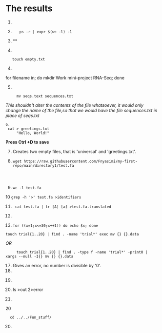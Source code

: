 # The results
1.    
2.      
          ps -r | expr $(wc -l) -1

         
           
           
           
2. **
   
 3. 
   
    
       touch empty.txt
     
   
   
 4. 
  
  
  for filename in; do mkdir Work mini-project RNA-Seq; done 
  
  
  
  5. 
     
     
         mv seqs.text sequences.txt 
         
         
  _This shouldn't alter the contents of the file whatsoever, it would only change the name of the file,so that we would have the file *sequences.txt* in place of *seqs.txt*_    
    
    
    6. 
     cat > greetings.txt
         "Hello, World!" 
         
         
  **Press Ctrl +D to save**
      
   7. Creates two empty files, that is 'universal' and 'greetings.txt'.    


   8. ```
      wget https://raw.githubusercontent.com/Fnyasimi/my-first-repo/main/directory1/test.fa
    
     
     
  9.  ```
      wc -l test.fa
      ```
      
  10     ```
        grep -h '>' test.fa >identifiers 
        ```
     
  11.   ```
         cat test.fa | tr [A] [a] >test.fa.translated
        ```
 12. 
  
  15.   ```
        for ((x=1;x<=30;x++1)) do echo $x; done 
        ```
        
   
    touch trial{1..20} | find . -name 'trial*' exec mv {} {}.data
      
  *OR*
  
         
         touch trial{1..20} | find . -type f -name 'trial*' -print0 | xargs --null -I{} mv {} {}.data
       
         
  17. Gives an error, no number is divisible by '0'.
  18. 
  19. ```
  20. ls >out 2>error
  21. ```

20 

```
  cd ../../Fun_stuff/
 ```
  
20. 

